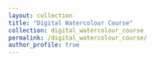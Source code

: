 ```yaml
---
layout: collection
title: "Digital Watercolour Course"
collection: digital_watercolour_course
permalink: /digital_watercolour_course/
author_profile: true
---
```

